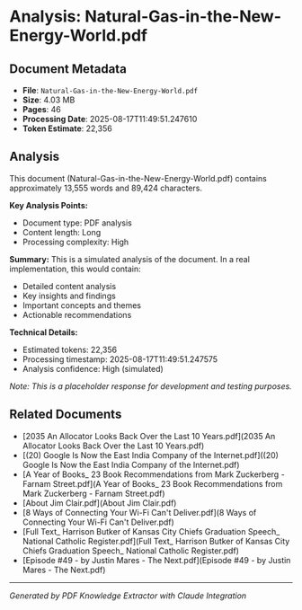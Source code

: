 # Analysis: Natural-Gas-in-the-New-Energy-World.pdf

## Document Metadata
- **File**: `Natural-Gas-in-the-New-Energy-World.pdf`
- **Size**: 4.03 MB
- **Pages**: 46
- **Processing Date**: 2025-08-17T11:49:51.247610
- **Token Estimate**: 22,356

## Analysis

This document (Natural-Gas-in-the-New-Energy-World.pdf) contains approximately 13,555 words and 89,424 characters.

**Key Analysis Points:**
- Document type: PDF analysis
- Content length: Long
- Processing complexity: High

**Summary:**
This is a simulated analysis of the document. In a real implementation, this would contain:
- Detailed content analysis
- Key insights and findings
- Important concepts and themes
- Actionable recommendations

**Technical Details:**
- Estimated tokens: 22,356
- Processing timestamp: 2025-08-17T11:49:51.247575
- Analysis confidence: High (simulated)

*Note: This is a placeholder response for development and testing purposes.*

## Related Documents

- [2035 An Allocator Looks Back Over the Last 10 Years.pdf](2035 An Allocator Looks Back Over the Last 10 Years.pdf)
- [(20) Google Is Now the East India Company of the Internet.pdf]((20) Google Is Now the East India Company of the Internet.pdf)
- [A Year of Books_ 23 Book Recommendations from Mark Zuckerberg - Farnam Street.pdf](A Year of Books_ 23 Book Recommendations from Mark Zuckerberg - Farnam Street.pdf)
- [About Jim Clair.pdf](About Jim Clair.pdf)
- [8 Ways of Connecting Your Wi-Fi Can't Deliver.pdf](8 Ways of Connecting Your Wi-Fi Can't Deliver.pdf)
- [Full Text_ Harrison Butker of Kansas City Chiefs Graduation Speech_ National Catholic Register.pdf](Full Text_ Harrison Butker of Kansas City Chiefs Graduation Speech_ National Catholic Register.pdf)
- [Episode #49 - by Justin Mares - The Next.pdf](Episode #49 - by Justin Mares - The Next.pdf)

---
*Generated by PDF Knowledge Extractor with Claude Integration*